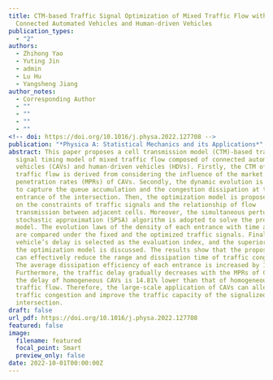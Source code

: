 ```yaml
---
title: CTM-based Traffic Signal Optimization of Mixed Traffic Flow with
  Connected Automated Vehicles and Human-driven Vehicles
publication_types:
  - "2"
authors:
  - Zhihong Yao
  - Yuting Jin
  - admin
  - Lu Hu
  - Yangsheng Jiang
author_notes:
  - Corresponding Author
  - ""
  - ""
  - ""
  - ""
<!-- doi: https://doi.org/10.1016/j.physa.2022.127708 -->
publication: "*Physica A: Statistical Mechanics and its Applications*"
abstract: This paper proposes a cell transmission model (CTM)-based traffic
  signal timing model of mixed traffic flow composed of connected automated
  vehicles (CAVs) and human-driven vehicles (HDVs). Firstly, the CTM of mixed
  traffic flow is derived from considering the influence of the market
  penetration rates (MPRs) of CAVs. Secondly, the dynamic evolution is developed
  to capture the queue accumulation and the congestion dissipation at the
  entrance of the intersection. Then, the optimization model is proposed based
  on the constraints of traffic signals and the relationship of flow
  transmission between adjacent cells. Moreover, the simultaneous perturbation
  stochastic approximation (SPSA) algorithm is adopted to solve the proposed
  model. The evolution laws of the density of each entrance with time and space
  are compared under the fixed and the optimized traffic signals. Finally, the
  vehicle’s delay is selected as the evaluation index, and the superiority of
  the optimization model is discussed. The results show that the proposed model
  can effectively reduce the range and dissipation time of traffic congestion.
  The average dissipation efficiency of each entrance is increased by 11.11%.
  Furthermore, the traffic delay gradually decreases with the MPRs of CAVs, and
  the delay of homogeneous CAVs is 14.81% lower than that of homogeneous HDVs
  traffic flow. Therefore, the large-scale application of CAVs can alleviate
  traffic congestion and improve the traffic capacity of the signalized
  intersection.
draft: false
url_pdf: https://doi.org/10.1016/j.physa.2022.127708
featured: false
image:
  filename: featured
  focal_point: Smart
  preview_only: false
date: 2022-10-01T00:00:00Z
---
```

